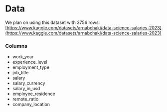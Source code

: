 # Data

We plan on using this dataset with 3756 rows: [https://www.kaggle.com/datasets/arnabchaki/data-science-salaries-2023](https://www.kaggle.com/datasets/arnabchaki/data-science-salaries-2023)

### Columns

- work_year
- experience_level
- employment_type
- job_title
- salary
- salary_currency
- salary_in_usd
- employee_residence
- remote_ratio
- company_location